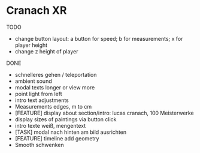 # Cranach XR

TODO

- change button layout: a button for speed; b for measurements; x for player height
- change z height of player

DONE

- schnelleres gehen / teleportation
- ambient sound
- modal texts longer or view more
- point light from left
- intro text adjustments
- Measurements edges, m to cm
- [FEATURE] display about section/intro: lucas cranach, 100 Meisterwerke
- display sizes of paintings via button click
- intro texte weiß, mengentext
- [TASK] modal nach hinten am bild ausrichten
- [FEATURE] timeline add geometry
- Smooth schwenken
